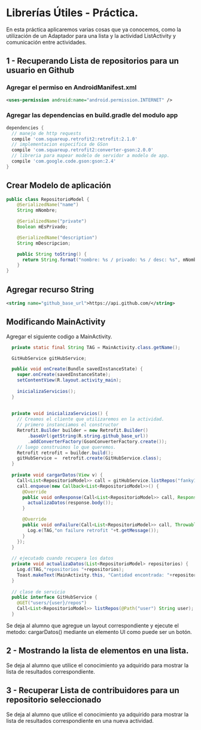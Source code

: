 # Librerías Útiles - Práctica.

En esta práctica aplicaremos varias cosas que ya conocemos, como la utilización de un Adaptador para una lista y la actividad ListActivity y comunicación entre actividades.

## 1 - Recuperando Lista de repositorios para un usuario en Github

### Agregar el permiso en AndroidManifest.xml

```xml
<uses-permission android:name="android.permission.INTERNET" />
```

### Agregar las dependencias en build.gradle del modulo app

```gradle
dependencies {
  // manejo de http requests
  compile 'com.squareup.retrofit2:retrofit:2.1.0'
  // implementacion especifica de GSon
  compile 'com.squareup.retrofit2:converter-gson:2.0.0'
  // libreria para mapear modelo de servidor a modelo de app.
  compile 'com.google.code.gson:gson:2.4'
}
```

## Crear Modelo de aplicación

```java
public class RepositorioModel {
    @SerializedName("name")
    String mNombre;

    @SerializedName("private")
    Boolean mEsPrivado;

    @SerializedName("description")
    String mDescripcion;

    public String toString() {
      return String.format("nombre: %s / privado: %s / desc: %s", mNombre, mEsPrivado, mDescripcion);
    }
}
```

## Agregar recurso String

```xml
<string name="github_base_url">https://api.github.com/</string>
```

## Modificando MainActivity

Agregar el siguiente codigo a MainActivity.

```java
  private static final String TAG = MainActivity.class.getName();

  GitHubService gitHubService;

  public void onCreate(Bundle savedInstanceState) {
    super.onCreate(savedInstanceState);
    setContentView(R.layout.activity_main);
    
    inicializaServicios();
  }
  
  
  private void inicializaServicios() {
    // Creamos el cliente que utilizaremos en la actividad.
    // primero instanciamos el constructor
    Retrofit.Builder builder = new Retrofit.Builder()
        .baseUrl(getString(R.string.github_base_url))
        .addConverterFactory(GsonConverterFactory.create());
    // luego construimos lo que queremos.
    Retrofit retrofit = builder.build();
    gitHubService =  retrofit.create(GitHubService.class);
  }
  
  private void cargarDatos(View v) {
    Call<List<RepositorioModel>> call = gitHubService.listRepos("fanky10");
    call.enqueue(new Callback<List<RepositorioModel>>() {
      @Override
      public void onResponse(Call<List<RepositorioModel>> call, Response<List<RepositorioModel>> response) {
        actualizaDatos(response.body());
      }

      @Override
      public void onFailure(Call<List<RepositorioModel>> call, Throwable t) {
        Log.e(TAG,"on failure retrofit "+t.getMessage());
      }
    });
  }
  
  // ejecutado cuando recupera los datos
  private void actualizaDatos(List<RepositorioModel> repositorios) {
    Log.d(TAG,"repositorios "+repositorios);
    Toast.makeText(MainActivity.this, "Cantidad encontrada: "+repositorios.size(), Toast.LENGTH_SHORT).show();
  }
  
  // clase de servicio
  public interface GitHubService {
    @GET("users/{user}/repos")
    Call<List<RepositorioModel>> listRepos(@Path("user") String user);
  }
```

Se deja al alumno que agregue un layout correspondiente y ejecute el metodo: cargarDatos() mediante un elemento UI como puede ser un botón.

## 2 - Mostrando la lista de elementos en una lista.

Se deja al alumno que utilice el conocimiento ya adquirido para mostrar la lista de resultados correspondiente.

## 3 - Recuperar Lista de contribuidores para un repositorio seleccionado

Se deja al alumno que utilice el conocimiento ya adquirido para mostrar la lista de resultados correspondiente en una nueva actividad.
